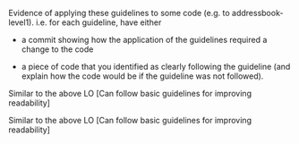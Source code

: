 <panel type="warning" header="**Can improve code readability :star::star:**" expandable no-close>

<panel type="warning" header="Can explain the importance of readability :star::star:" expandable>
  <include src="../../book/codeQuality/maximiseReadability/introduction/full.md" />
</panel>

<panel type="warning" header="Can follow basic guidelines for improving readability :star::star:" expandable>
  <include src="../../book/codeQuality/maximiseReadability/basic/full.md" />
  <panel header=":dart: Evidence" expanded>
  <div id="common-evidence">

Evidence of applying these guidelines to some code (e.g. to addressbook-level1). i.e. for each guideline, have either 
* a commit showing how the application of the guidelines required a change to the code
* a piece of code that you identified as clearly following the guideline (and explain how the code would be if the guideline was not followed).

  </div>
  </panel>
</panel>

<panel type="info" header="Can follow intermediate guidelines for improving readability :star::star::star:" expandable>
  <include src="../../book/codeQuality/maximiseReadability/intermediate/full.md" />
  <panel header=":dart: Evidence" expanded>

Similar to the above LO [Can follow basic guidelines for improving readability]

  </panel>
</panel>

<panel type="success" header="Can follow advanced guidelines for improving readability :star::star::star::star:" expandable>
  <include src="../../book/codeQuality/maximiseReadability/advanced/full.md" />
  <panel header=":dart: Evidence" expanded>

Similar to the above LO [Can follow basic guidelines for improving readability]

  </panel>
</panel>

</panel>
